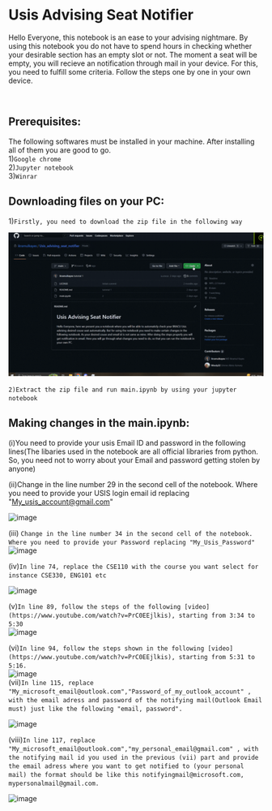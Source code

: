 # Usis Advising Seat Notifier
<p>Hello Everyone, this notebook is an ease to your advising nightmare. By using this notebook you do not have to spend hours in checking whether your desirable section has an empty slot or not. The moment a seat will be empty, you will recieve an notification through mail in your device. For this, you need to fulfill some criteria. Follow the steps one by one in your own device.</p><br>

## Prerequisites:
The following softwares must be installed in your machine. After installing all of them you are good to go. <br>
1)```Google chrome```<br>
2)```Jupyter notebook```<br>
3)```Winrar```<br>


## Downloading files on your PC:

1)```Firstly, you need to download the zip file in the following way```


<img src="gifs/1.gif" alt="Alt text" title="Optional title">

```2)Extract the zip file and run main.ipynb by using your jupyter notebook```

## Making changes in the main.ipynb:
(i)You need to provide your usis Email ID and password in the following lines(The libaries used in the notebook are all official libraries from python. So, you need not to worry about your Email and password getting stolen by anyone)<br>

(ii)Change in the line number 29 in the second cell of the notebook. Where you need to provide your USIS login email id replacing "My_usis_account@gmail.com"<br>

![image](https://github.com/ikramulkayes/Usis_advising_seat_notifier/assets/67923321/ea828616-f9de-437d-9440-18fef9fa244d)<br>




(iii) ```Change in the line number 34 in the second cell of the notebook. Where you need to provide your Password replacing "My_Usis_Password"```<br>
![image](https://github.com/ikramulkayes/Usis_advising_seat_notifier/assets/67923321/06626742-5afb-4041-9636-96fe7a34b253)<br>

(iv)```In line 74, replace the CSE110 with the course you want select for instance CSE330, ENG101 etc```<br>

![image](https://github.com/ikramulkayes/Usis_advising_seat_notifier/assets/67923321/bf31b130-e6f3-47bb-9839-0155656e6f95) <br>

(v)```In line 89, follow the steps of the following [video](https://www.youtube.com/watch?v=PrC0EEjlkis), starting from 3:34 to 5:30```<br>
![image](https://github.com/ikramulkayes/Usis_advising_seat_notifier/assets/67923321/7d53e84a-82a4-459d-bfd6-a2a52912f59d)<br>

(vi)```In line 94, follow the steps shown in the following [video](https://www.youtube.com/watch?v=PrC0EEjlkis), starting from 5:31 to 5:16.```<br>
![image](https://github.com/ikramulkayes/Usis_advising_seat_notifier/assets/67923321/cff033e3-a610-49c6-b7d1-c01addb98ba5) <br>
(vii)```In line 115, replace "My_microsoft_email@outlook.com","Password_of_my_outlook_account" , with the email adress and password of the notifying mail(Outlook Email must) just like the following "email, password".```<br>

![image](https://github.com/ikramulkayes/Usis_advising_seat_notifier/assets/67923321/15863f8b-264b-4d23-b5ea-1873b60e91d8) <br>

(viii)```In line 117, replace "My_microsoft_email@outlook.com","my_personal_email@gmail.com" , with the notifying mail id you used in the previous (vii) part and provide  the email adress where you want to get notified to (your personal mail) the format should be like this notifyingmail@microsoft.com, mypersonalmail@gmail.com.```<br>

![image](https://github.com/ikramulkayes/Usis_advising_seat_notifier/assets/67923321/d901b72a-767e-4c0f-bbba-576c5c1edd53)


